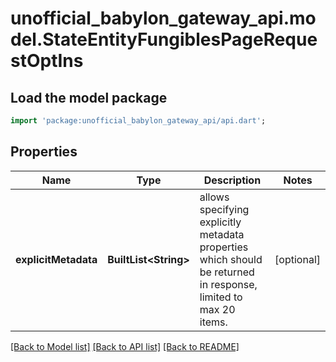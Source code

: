 # unofficial_babylon_gateway_api.model.StateEntityFungiblesPageRequestOptIns

## Load the model package
```dart
import 'package:unofficial_babylon_gateway_api/api.dart';
```

## Properties
Name | Type | Description | Notes
------------ | ------------- | ------------- | -------------
**explicitMetadata** | **BuiltList&lt;String&gt;** | allows specifying explicitly metadata properties which should be returned in response, limited to max 20 items. | [optional] 

[[Back to Model list]](../README.md#documentation-for-models) [[Back to API list]](../README.md#documentation-for-api-endpoints) [[Back to README]](../README.md)


